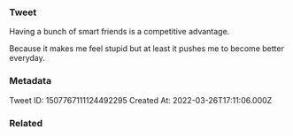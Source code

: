 ### Tweet
Having a bunch of smart friends is a competitive advantage.

Because it makes me feel stupid but at least it pushes me to become better everyday.

### Metadata
Tweet ID: 1507767111124492295
Created At: 2022-03-26T17:11:06.000Z

### Related


